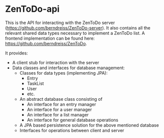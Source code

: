 # ZenToDo-api

This is the API for interacting with the ZenToDo server (https://github.com/berndreiss/ZenToDo-server). It also contains all the relevant shared data types necessary to implement a ZenToDo list. A frontend implementation can be found here: https://github.com/berndreiss/ZenToDo.

It provides:
* A client stub for interaction with the server
* Data classes and interfaces for database management:
  * Classes for data types (implementing JPA):
    *  Entry
    *  TaskList
    *  User
    *  etc.
  * An abstract database class consisting of
    * An interface for an entry manager
    * An interface for a user manager
    * An interface for a list manager
    * An interface for general database operations
  * A JPA based persistence solution for the above mentioned database
  * Interfaces for operations between client and server
